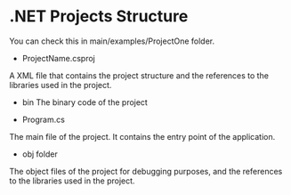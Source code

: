 # .NET Projects Structure

You can check this in main/examples/ProjectOne folder.

- ProjectName.csproj

A XML file that contains the project structure and the references to the libraries used in the project.

- bin 
The binary code of the project

- Program.cs

The main file of the project. It contains the entry point of the application.

- obj folder

The object files of the project for debugging purposes, and the references to the libraries used in the project.
